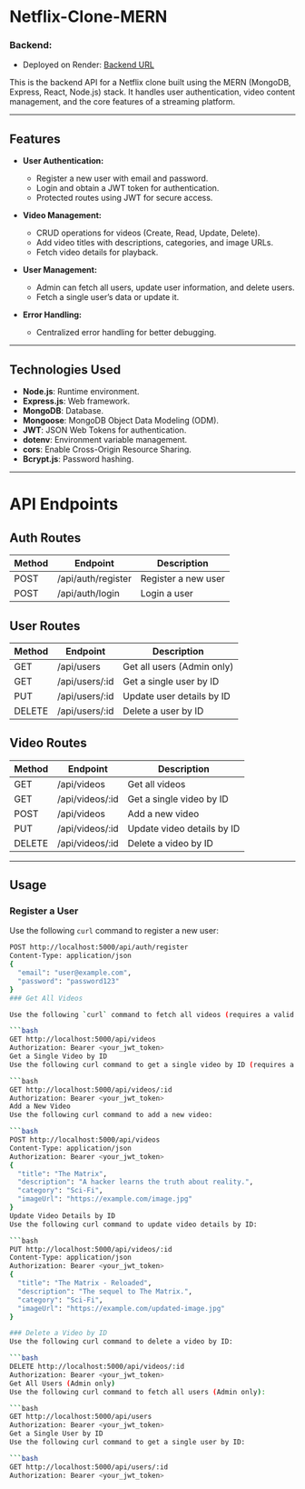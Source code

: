 # Netflix-Clone-MERN

### Backend:
- Deployed on Render: [Backend URL](https://netflix-clone-m8eq.onrender.com)

This is the backend API for a Netflix clone built using the MERN (MongoDB, Express, React, Node.js) stack. It handles user authentication, video content management, and the core features of a streaming platform.

---

## Features

- **User Authentication:**
  - Register a new user with email and password.
  - Login and obtain a JWT token for authentication.
  - Protected routes using JWT for secure access.

- **Video Management:**
  - CRUD operations for videos (Create, Read, Update, Delete).
  - Add video titles with descriptions, categories, and image URLs.
  - Fetch video details for playback.

- **User Management:**
  - Admin can fetch all users, update user information, and delete users.
  - Fetch a single user’s data or update it.

- **Error Handling:**
  - Centralized error handling for better debugging.

---

## Technologies Used

- **Node.js**: Runtime environment.
- **Express.js**: Web framework.
- **MongoDB**: Database.
- **Mongoose**: MongoDB Object Data Modeling (ODM).
- **JWT**: JSON Web Tokens for authentication.
- **dotenv**: Environment variable management.
- **cors**: Enable Cross-Origin Resource Sharing.
- **Bcrypt.js**: Password hashing.

---
# API Endpoints

## Auth Routes

| Method | Endpoint             | Description            |
|--------|----------------------|------------------------|
| POST   | /api/auth/register    | Register a new user    |
| POST   | /api/auth/login       | Login a user           |

## User Routes

| Method | Endpoint             | Description                     |
|--------|----------------------|---------------------------------|
| GET    | /api/users           | Get all users (Admin only)      |
| GET    | /api/users/:id       | Get a single user by ID         |
| PUT    | /api/users/:id       | Update user details by ID      |
| DELETE | /api/users/:id       | Delete a user by ID            |

## Video Routes

| Method | Endpoint             | Description                         |
|--------|----------------------|-------------------------------------|
| GET    | /api/videos          | Get all videos                      |
| GET    | /api/videos/:id      | Get a single video by ID           |
| POST   | /api/videos          | Add a new video                    |
| PUT    | /api/videos/:id      | Update video details by ID         |
| DELETE | /api/videos/:id      | Delete a video by ID               |

---

## Usage

### Register a User

Use the following `curl` command to register a new user:

```bash
POST http://localhost:5000/api/auth/register
Content-Type: application/json
{
  "email": "user@example.com",
  "password": "password123"
}
### Get All Videos

Use the following `curl` command to fetch all videos (requires a valid JWT token):

```bash
GET http://localhost:5000/api/videos
Authorization: Bearer <your_jwt_token>
Get a Single Video by ID
Use the following curl command to get a single video by ID (requires a valid JWT token):

```bash
GET http://localhost:5000/api/videos/:id
Authorization: Bearer <your_jwt_token>
Add a New Video
Use the following curl command to add a new video:

```bash
POST http://localhost:5000/api/videos
Content-Type: application/json
Authorization: Bearer <your_jwt_token>
{
  "title": "The Matrix",
  "description": "A hacker learns the truth about reality.",
  "category": "Sci-Fi",
  "imageUrl": "https://example.com/image.jpg"
}
Update Video Details by ID
Use the following curl command to update video details by ID:

```bash
PUT http://localhost:5000/api/videos/:id
Content-Type: application/json
Authorization: Bearer <your_jwt_token>
{
  "title": "The Matrix - Reloaded",
  "description": "The sequel to The Matrix.",
  "category": "Sci-Fi",
  "imageUrl": "https://example.com/updated-image.jpg"
}

### Delete a Video by ID
Use the following curl command to delete a video by ID:

```bash
DELETE http://localhost:5000/api/videos/:id
Authorization: Bearer <your_jwt_token>
Get All Users (Admin only)
Use the following curl command to fetch all users (Admin only):

```bash
GET http://localhost:5000/api/users
Authorization: Bearer <your_jwt_token>
Get a Single User by ID
Use the following curl command to get a single user by ID:

```bash
GET http://localhost:5000/api/users/:id
Authorization: Bearer <your_jwt_token>